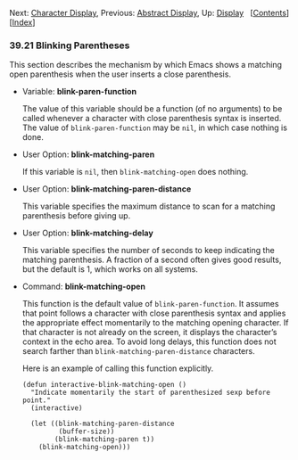 <!-- This is the GNU Emacs Lisp Reference Manual
corresponding to Emacs version 27.2.

Copyright (C) 1990-1996, 1998-2021 Free Software Foundation,
Inc.

Permission is granted to copy, distribute and/or modify this document
under the terms of the GNU Free Documentation License, Version 1.3 or
any later version published by the Free Software Foundation; with the
Invariant Sections being "GNU General Public License," with the
Front-Cover Texts being "A GNU Manual," and with the Back-Cover
Texts as in (a) below.  A copy of the license is included in the
section entitled "GNU Free Documentation License."

(a) The FSF's Back-Cover Text is: "You have the freedom to copy and
modify this GNU manual.  Buying copies from the FSF supports it in
developing GNU and promoting software freedom." -->

<!-- Created by GNU Texinfo 6.7, http://www.gnu.org/software/texinfo/ -->

Next: [Character Display](Character-Display.html), Previous: [Abstract Display](Abstract-Display.html), Up: [Display](Display.html)   \[[Contents](index.html#SEC_Contents "Table of contents")]\[[Index](Index.html "Index")]

### 39.21 Blinking Parentheses

This section describes the mechanism by which Emacs shows a matching open parenthesis when the user inserts a close parenthesis.

*   Variable: **blink-paren-function**

    The value of this variable should be a function (of no arguments) to be called whenever a character with close parenthesis syntax is inserted. The value of `blink-paren-function` may be `nil`, in which case nothing is done.

<!---->

*   User Option: **blink-matching-paren**

    If this variable is `nil`, then `blink-matching-open` does nothing.

<!---->

*   User Option: **blink-matching-paren-distance**

    This variable specifies the maximum distance to scan for a matching parenthesis before giving up.

<!---->

*   User Option: **blink-matching-delay**

    This variable specifies the number of seconds to keep indicating the matching parenthesis. A fraction of a second often gives good results, but the default is 1, which works on all systems.

<!---->

*   Command: **blink-matching-open**

    This function is the default value of `blink-paren-function`. It assumes that point follows a character with close parenthesis syntax and applies the appropriate effect momentarily to the matching opening character. If that character is not already on the screen, it displays the character’s context in the echo area. To avoid long delays, this function does not search farther than `blink-matching-paren-distance` characters.

    Here is an example of calling this function explicitly.

        (defun interactive-blink-matching-open ()
          "Indicate momentarily the start of parenthesized sexp before point."
          (interactive)

    <!---->

          (let ((blink-matching-paren-distance
                 (buffer-size))
                (blink-matching-paren t))
            (blink-matching-open)))

